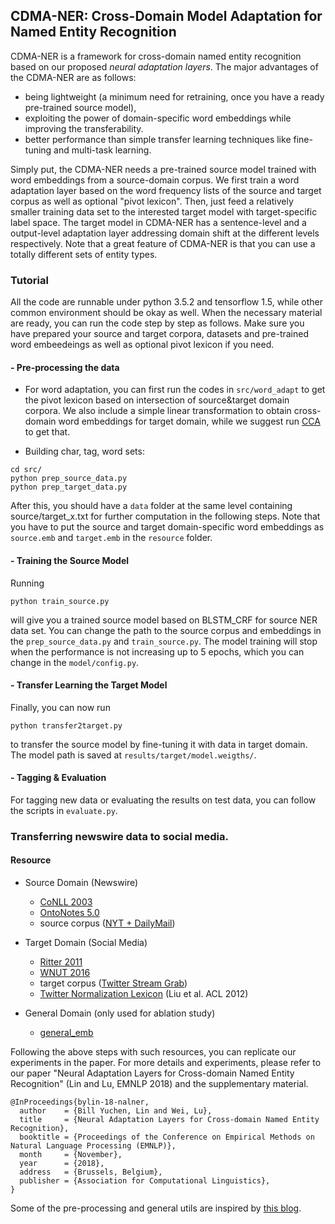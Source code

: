 ## CDMA-NER: Cross-Domain Model Adaptation for Named Entity Recognition 
CDMA-NER is a framework for cross-domain named entity recognition based on our proposed *neural adaptation layers*. 
The major advantages of the CDMA-NER are as follows: 
- being lightweight (a minimum need for retraining, once you have a ready pre-trained source model), 
- exploiting the power of domain-specific word embeddings while improving the transferability.
- better performance than simple transfer learning techniques like fine-tuning and multi-task learning. 

Simply put, the CDMA-NER needs a pre-trained source model trained with word embeddings from a source-domain corpus. 
We first train a word adaptation layer based on the word frequency lists of the source and  target corpus as well as optional "pivot lexicon". 
Then, just feed a relatively smaller training data set to the interested target model with target-specific label space.
The target model in CDMA-NER has a sentence-level and a output-level adaptation layer addressing domain shift at the different levels respectively.
Note that a great feature of CDMA-NER is that you can use a totally different sets of entity types.



### Tutorial

All the code are runnable under python 3.5.2 and tensorflow 1.5, while other common environment should be okay as well. When the necessary material are ready, you can run the code step by step as follows. Make sure you have prepared your source and target corpora, datasets and pre-trained word embeedeings as well as optional pivot lexicon if you need.

#### - Pre-processing the data 

- For word adaptation, you can first run the codes in `src/word_adapt` to get the pivot lexicon based on intersection of source&target domain corpora. We also include a simple linear transformation to obtain cross-domain word embeddings for target domain, while we suggest run [CCA](https://github.com/mfaruqui/crosslingual-cca) to get that. 

- Building char, tag, word sets: 

```
cd src/
python prep_source_data.py
python prep_target_data.py
```

After this, you should have a `data` folder at the same level containing source/target_x.txt for further computation in the following steps. Note that you have to put the source and target domain-specific word embeddings as `source.emb` and `target.emb` in the  `resource` folder.

#### - Training the Source Model
Running
```
python train_source.py
``` 
will give you a trained source model based on BLSTM_CRF for source NER data set. You can change the path to the source corpus and embeddings in the `prep_source_data.py` and `train_source.py`. The model training will stop when the performance is not increasing up to 5 epochs, which you can change in the `model/config.py`. 

#### - Transfer Learning the Target Model
Finally, you can now run
 ```
 python transfer2target.py
 ``` 
to transfer the source model by fine-tuning it with data in target domain. The model path is saved at ``results/target/model.weigths/``. 


#### - Tagging & Evaluation 

For tagging new data or evaluating the results on test data, you can follow the scripts in ``evaluate.py``. 


 

### Transferring newswire data to social media.

#### Resource 
- Source Domain (Newswire)
    - [CoNLL 2003](https://github.com/synalp/NER/tree/master/corpus/CoNLL-2003)
    - [OntoNotes 5.0](https://catalog.ldc.upenn.edu/LDC2013T19)
    - source corpus ([NYT + DailyMail](#))
    
- Target Domain (Social Media)
    - [Ritter 2011](https://github.com/aritter/twitter_nlp/blob/master/data/annotated/ner.txt)
    - [WNUT 2016](https://github.com/aritter/twitter_nlp/tree/master/data/annotated/wnut16)
    - target corpus ([Twitter Stream Grab](https://archive.org/details/twitterstream)) 
    - [Twitter Normalization Lexicon](http://www.hlt.utdallas.edu/~yangl/data/Text_Norm_Data_Release_Fei_Liu/) (Liu et al. ACL 2012)
        
- General Domain (only used for ablation study)
    - [general_emb](https://nlp.stanford.edu/projects/glove/) 
    

Following the above steps with such resources, you can replicate our experiments in the paper. 
For more details and experiments, please refer to our paper "Neural Adaptation Layers for Cross-domain Named Entity Recognition" (Lin and Lu, EMNLP 2018) and the supplementary material. 
```
@InProceedings{bylin-18-nalner,
  author    = {Bill Yuchen, Lin and Wei, Lu},
  title     = {Neural Adaptation Layers for Cross-domain Named Entity Recognition},
  booktitle = {Proceedings of the Conference on Empirical Methods on Natural Language Processing (EMNLP)},
  month     = {November},
  year      = {2018},
  address   = {Brussels, Belgium},
  publisher = {Association for Computational Linguistics},
}
``` 

Some of the pre-processing and general utils are inspired by [this blog](https://guillaumegenthial.github.io/sequence-tagging-with-tensorflow.html). 
